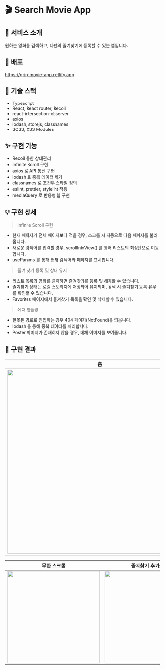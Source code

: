 # 🎬 Search Movie App

## 🙌 서비스 소개

원하는 영화를 검색하고, 나만의 즐겨찾기에 등록할 수 있는 앱입니다.

## 🚀 배포
https://grip-movie-app.netlify.app

## 🔧 기술 스택

- Typescript
- React, React router, Recoil
- react-intersection-observer
- axios
- lodash, storejs, classnames
- SCSS, CSS Modules

## ✨ 구현 기능

- Recoil 통한 상태관리
- Infinite Scroll 구현
- axios 로 API 통신 구현
- lodash 로 중복 데이터 제거
- classnames 로 조건부 스타일 정의
- eslint, prettier, stylelint 적용
- mediaQuery 로 반응형 웹 구현

## 💡 구현 상세

> Infinite Scroll 구현
- 현재 페이지가 전체 페이지보다 적을 경우, 스크롤 시 자동으로 다음 페이지를 불러옵니다.
- 새로운 검색어를 입력할 경우, scrollIntoView() 를 통해 리스트의 최상단으로 이동합니다.
- useParams 를 통해 현재 검색어와 페이지를 표시합니다.

> 즐겨 찾기 등록 및 상태 유지
- 리스트 목록의 영화를 클릭하면 즐겨찾기를 등록 및 해제할 수 있습니다.
- 즐겨찾기 상태는 로컬 스토리지에 저장되어 유지되며, 검색 시 즐겨찾기 등록 유무를 확인할 수 있습니다.
- Favorites 페이지에서 즐겨찾기 목록을 확인 및 삭제할 수 있습니다.

> 에러 핸들링
- 잘못된 경로로 진입하는 경우 404 페이지(NotFound)를 띄웁니다.
- lodash 를 통해 중복 데이터를 처리합니다.
- Poster 이미지가 존재하지 않을 경우, 대체 이미지를 보여줍니다.

## 📸 구현 결과

| 홈 |
|:---:|
|<img src="https://user-images.githubusercontent.com/62868465/173862615-735be01e-0bea-42e8-8d74-529f9bc33bde.gif" width="600" />|

| 무한 스크롤 | 즐겨찾기 추가/해제 |
|:---:|:---:|
|<img src="https://user-images.githubusercontent.com/62868465/173859969-fe3c5180-157e-482e-bd4c-488288fc57c6.gif" width="300" />|<img src="https://user-images.githubusercontent.com/62868465/173860332-02cb7c77-9cdd-418c-90b4-33c3da953b8c.gif" width="300" />|